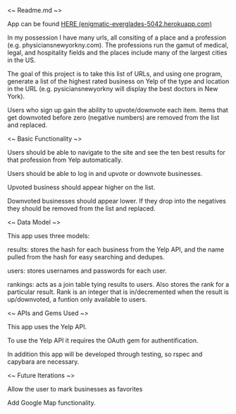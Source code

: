 <~ Readme.md ~>

App can be found [HERE (enigmatic-everglades-5042.herokuapp.com)](http://enigmatic-everglades-5042.herokuapp.com/)

In my possession I have many urls, all consiting of a place and a profession (e.g. physiciansnewyorkny.com). The professions run the gamut of medical, legal, and hospitality fields and the places include many of the largest cities in the US.

The goal of this project is to take this list of URLs, and using one program, generate a list of the highest rated business on Yelp of the type and location in the URL (e.g. pysiciansnewyorkny will display the best doctors in New York).

Users who sign up gain the ability to upvote/downvote each item. Items that get downvoted before zero (negative numbers) are removed from the list and replaced.

<~ Basic Functionality ~> 

Users should be able to navigate to the site and see the ten best results for that profession from Yelp automatically.

Users should be able to log in and upvote or downvote businesses.

Upvoted business should appear higher on the list.

Downvoted businesses should appear lower. If they drop into the negatives they should be removed from the list and replaced.

<~ Data Model ~>

This app uses three models:

results: stores the hash for each business from the Yelp API, and the name pulled from the hash for easy searching and dedupes.

users: stores usernames and passwords for each user.

rankings: acts as a join table tying results to users. Also stores the rank for a particular result. Rank is an integer that is in/decremented when the result is up/downvoted, a funtion only available to users. 

<~ APIs and Gems Used ~>

This app uses the Yelp API.

To use the Yelp API it requires the OAuth gem for authentification. 

In addition this app will be developed through testing, so rspec and capybara are necessary. 

<~ Future Iterations ~>

Allow the user to mark businesses as favorites

Add Google Map functionality.

